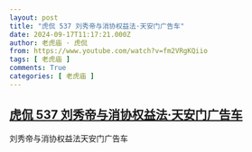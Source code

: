 ```yaml
---
layout: post
title: "虎侃 537 刘秀帝与消协权益法·天安门广告车"
date: 2024-09-17T11:17:21.000Z
author: 老虎庙 · 虎侃
from: https://www.youtube.com/watch?v=fm2VRgKQiio
tags: [ 老虎庙 ]
comments: True
categories: [ 老虎庙 ]
---
```

<!--1726571841000-->
[虎侃 537 刘秀帝与消协权益法·天安门广告车](https://www.youtube.com/watch?v=fm2VRgKQiio)
------

<div>
刘秀帝与消协权益法天安门广告车
</div>
